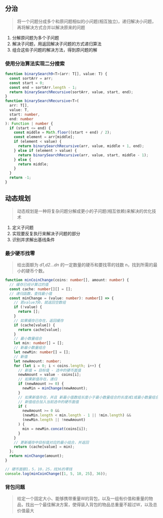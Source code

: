 ## 分治

> 将一个问题分成多个和原问题相似的小问题(相互独立)，递归解决小问题，再将解决方式合并以解决原来的问题

1. 分解原问题为多个子问题
2. 解决子问题，用返回解决子问题的方式递归算法
3. 组合这些子问题的解决方法，得到原问题的解

### 使用分治算法实现二分搜索

```ts
function binarySearch9<T>(arr: T[], value: T) {
  const sortArr = arr;
  const start = 0;
  const end = sortArr.length - 1;
  return binarySearchRecursive(sortArr, value, start, end);
}
function binarySearchRecursive<T>(
  arr: T[],
  value: T,
  start: number,
  end: number
): Function | number {
  if (start <= end) {
    const middle = Math.floor((start + end) / 2);
    const element = arr[middle];
    if (element < value) {
      return binarySearchRecursive(arr, value, middle + 1, end);
    } else if (element > value) {
      return binarySearchRecursive(arr, value, start, middle - 1);
    } else {
      return middle;
    }
  }
  return -1;
}
```

## 动态规划

> 动态规划是一种将复杂问题分解成更小的子问题(相互依赖)来解决的优化技术

1. 定义子问题
2. 实现要反复执行来解决子问题的部分
3. 识别并求解出基线条件

### 最少硬币找零

> 给出面额为 _d1,d2...dn_ 的一定数量的硬币和要找零的钱数 n，找到所需的最小的硬币个数。

```ts
function minCoinChange(coins: number[], amount: number) {
  // 缓存已经计算过的值
  const cache: number[][] = [];
  // 递归函数，查找最小值
  const minChange = (value: number): number[] => {
    // 若value为0，就返回空数组
    if (!value) {
      return [];
    }
    // 如果缓存已存在，返回缓存
    if (cache[value]) {
      return cache[value];
    }
    // 最小数量组合
    let min: number[] = [];
    // 新最小数量组合
    let newMin: number[] = [];
    // 新值
    let newAmount: number;
    for (let i = 0; i < coins.length; i++) {
      // 新值 = 目标值 - 选中的硬币面值
      newAmount = value - coins[i];
      // 如果新值存在，递归
      if (newAmount >= 0) {
        newMin = minChange(newAmount);
      }
      // 如果新值存在，并且 新最小值数组长度小于最小数量组合的长度减1或最小数量组合为空 并且 新组合有值或新值为0
      // 新值组合加入当前选中的硬币面值
      if (
        newAmount >= 0 &&
        (newMin.length < min.length - 1 || !min.length) &&
        (newMin.length || !newAmount)
      ) {
        min = newMin.concat(coins[i]);
      }
    }
    // 更新缓存中目标值对应的最小组合，并返回
    return (cache[value] = min);
  };
  return minChange(amount);
}

// 硬币面额1，5，10，25，找36的零钱
console.log(minCoinChange([1, 5, 10, 25], 36));
```
### 背包问题
> 给定一个固定大小、能够携带重量W的背包，以及一组有价值和重量的物品，找出一个最佳解决方案，使得装入背包的物品总重量不超过W，以及总价值最大